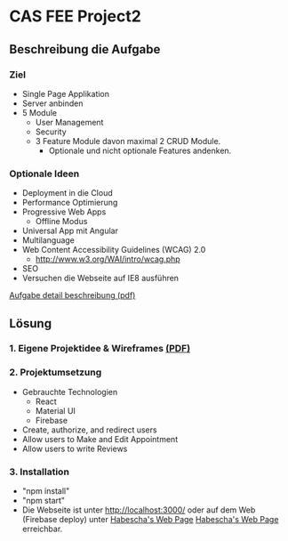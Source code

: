 # CAS FEE Project2

## Beschreibung die Aufgabe

### Ziel

-   Single Page Applikation
-   Server anbinden
-   5 Module
    -   User Management
    -   Security
    -   3 Feature Module davon maximal 2 CRUD Module.
        -   Optionale und nicht optionale Features andenken.

### Optionale Ideen

-   Deployment in die Cloud
-   Performance Optimierung
-   Progressive Web Apps
    -   Offline Modus
-   Universal App mit Angular
-   Multilanguage
-   Web Content Accessibility Guidelines (WCAG) 2.0
    -   http://www.w3.org/WAI/intro/wcag.php
-   SEO
-   Versuchen die Webseite auf IE8 ausführen

[Aufgabe detail beschreibung (pdf)](Projekt2-beschreibung.pdf)

## Lösung

### 1. Eigene Projektidee & Wireframes [(PDF)](Projekidee-und-Mockups-Dokumentation.pdf)

### 2. Projektumsetzung

-   Gebrauchte Technologien
    -   React
    -   Material UI
    -   Firebase
-   Create, authorize, and redirect users
-   Allow users to Make and Edit Appointment
-   Allow users to write Reviews

### 3. Installation

-   "npm install"
-   "npm start"
-   Die Webseite ist unter [http://localhost:3000/](http://localhost:3000/) oder auf dem Web (Firebase deploy) unter <a href="https://habescha-fee.web.app" target="_blank">Habescha's Web Page</a> [Habescha's Web Page](https://habescha-fee.web.app "Habescha's Web Page") erreichbar.
